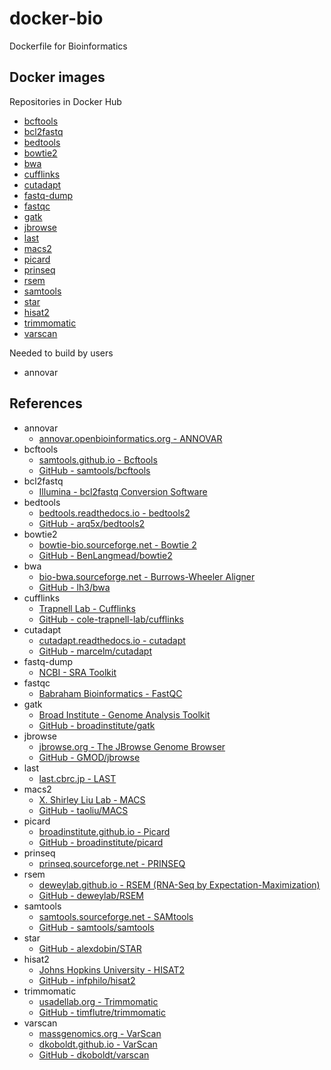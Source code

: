 docker-bio
==========

Dockerfile for Bioinformatics

Docker images
-------------

Repositories in Docker Hub

  - [bcftools](https://hub.docker.com/r/dceoy/bcftools/)
  - [bcl2fastq](https://hub.docker.com/r/dceoy/bcl2fastq/)
  - [bedtools](https://hub.docker.com/r/dceoy/bedtools/)
  - [bowtie2](https://hub.docker.com/r/dceoy/bowtie2/)
  - [bwa](https://hub.docker.com/r/dceoy/bwa/)
  - [cufflinks](https://hub.docker.com/r/dceoy/cufflinks/)
  - [cutadapt](https://hub.docker.com/r/dceoy/cutadapt/)
  - [fastq-dump](https://hub.docker.com/r/dceoy/fastq-dump/)
  - [fastqc](https://hub.docker.com/r/dceoy/fastqc/)
  - [gatk](https://hub.docker.com/r/dceoy/gatk/)
  - [jbrowse](https://hub.docker.com/r/jbrowse/gmod-jbrowse/)
  - [last](https://hub.docker.com/r/dceoy/last/)
  - [macs2](https://hub.docker.com/r/dceoy/macs2/)
  - [picard](https://hub.docker.com/r/dceoy/picard/)
  - [prinseq](https://hub.docker.com/r/dceoy/prinseq/)
  - [rsem](https://hub.docker.com/r/dceoy/rsem/)
  - [samtools](https://hub.docker.com/r/dceoy/samtools/)
  - [star](https://hub.docker.com/r/dceoy/star/)
  - [hisat2](https://hub.docker.com/r/dceoy/hisat2/)
  - [trimmomatic](https://hub.docker.com/r/dceoy/trimmomatic/)
  - [varscan](https://hub.docker.com/r/dceoy/varscan/)

Needed to build by users

  - annovar

References
----------

  - annovar
    - [annovar.openbioinformatics.org - ANNOVAR](http://annovar.openbioinformatics.org/)
  - bcftools
    - [samtools.github.io - Bcftools](https://samtools.github.io/bcftools/)
    - [GitHub - samtools/bcftools](https://github.com/samtools/bcftools)
  - bcl2fastq
    - [Illumina - bcl2fastq Conversion Software](https://support.illumina.com/sequencing/sequencing_software/bcl2fastq-conversion-software.html)
  - bedtools
    - [bedtools.readthedocs.io - bedtools2](http://bedtools.readthedocs.io/en/latest/index.html)
    - [GitHub - arq5x/bedtools2](https://github.com/arq5x/bedtools2)
  - bowtie2
    - [bowtie-bio.sourceforge.net - Bowtie 2](http://bowtie-bio.sourceforge.net/bowtie2/index.shtml)
    - [GitHub - BenLangmead/bowtie2](https://github.com/BenLangmead/bowtie2)
  - bwa
    - [bio-bwa.sourceforge.net - Burrows-Wheeler Aligner](http://bio-bwa.sourceforge.net/)
    - [GitHub - lh3/bwa](https://github.com/lh3/bwa)
  - cufflinks
    - [Trapnell Lab - Cufflinks](http://cole-trapnell-lab.github.io/cufflinks/)
    - [GitHub - cole-trapnell-lab/cufflinks](https://github.com/cole-trapnell-lab/cufflinks)
  - cutadapt
    - [cutadapt.readthedocs.io - cutadapt](http://cutadapt.readthedocs.io/)
    - [GitHub - marcelm/cutadapt](https://github.com/marcelm/cutadapt)
  - fastq-dump
    - [NCBI - SRA Toolkit](https://www.ncbi.nlm.nih.gov/books/NBK158900/)
  - fastqc
    - [Babraham Bioinformatics - FastQC](http://www.bioinformatics.babraham.ac.uk/projects/fastqc/)
  - gatk
    - [Broad Institute - Genome Analysis Toolkit](https://software.broadinstitute.org/gatk/)
    - [GitHub - broadinstitute/gatk](https://github.com/broadinstitute/gatk)
  - jbrowse
    - [jbrowse.org - The JBrowse Genome Browser](http://jbrowse.org/)
    - [GitHub - GMOD/jbrowse](https://github.com/GMOD/jbrowse)
  - last
    - [last.cbrc.jp - LAST](http://last.cbrc.jp/)
  - macs2
    - [X. Shirley Liu Lab - MACS](http://liulab.dfci.harvard.edu/MACS/)
    - [GitHub - taoliu/MACS](https://github.com/taoliu/MACS)
  - picard
    - [broadinstitute.github.io - Picard](https://broadinstitute.github.io/picard/)
    - [GitHub - broadinstitute/picard](https://github.com/broadinstitute/picard)
  - prinseq
    - [prinseq.sourceforge.net - PRINSEQ](http://prinseq.sourceforge.net/)
  - rsem
    - [deweylab.github.io - RSEM (RNA-Seq by Expectation-Maximization)](https://deweylab.github.io/RSEM/)
    - [GitHub - deweylab/RSEM](https://github.com/deweylab/RSEM)
  - samtools
    - [samtools.sourceforge.net - SAMtools](http://samtools.sourceforge.net/)
    - [GitHub - samtools/samtools](https://github.com/samtools/samtools)
  - star
    - [GitHub - alexdobin/STAR](https://github.com/alexdobin/STAR)
  - hisat2
    - [Johns Hopkins University - HISAT2](http://ccb.jhu.edu/software/hisat2/)
    - [GitHub - infphilo/hisat2](https://github.com/infphilo/hisat2)
  - trimmomatic
    - [usadellab.org - Trimmomatic](http://www.usadellab.org/cms/?page=trimmomatic)
    - [GitHub - timflutre/trimmomatic](https://github.com/timflutre/trimmomatic)
  - varscan
    - [massgenomics.org - VarScan](http://massgenomics.org/varscan)
    - [dkoboldt.github.io - VarScan](http://dkoboldt.github.io/varscan/)
    - [GitHub - dkoboldt/varscan](https://github.com/dkoboldt/varscan)
